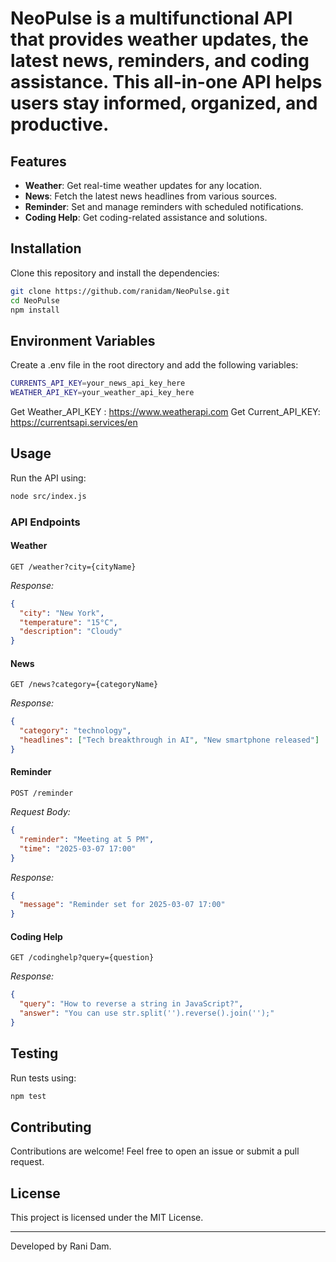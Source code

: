 # NeoPulse is a multifunctional API that provides weather updates, the latest news, reminders, and coding assistance. This all-in-one API helps users stay informed, organized, and productive.

## Features

- **Weather**: Get real-time weather updates for any location.
- **News**: Fetch the latest news headlines from various sources.
- **Reminder**: Set and manage reminders with scheduled notifications.
- **Coding Help**: Get coding-related assistance and solutions.

## Installation

Clone this repository and install the dependencies:

```sh
git clone https://github.com/ranidam/NeoPulse.git
cd NeoPulse
npm install
```
## Environment Variables
Create a .env file in the root directory and add the following variables:

```sh
CURRENTS_API_KEY=your_news_api_key_here
WEATHER_API_KEY=your_weather_api_key_here
```
Get Weather_API_KEY : https://www.weatherapi.com
Get Current_API_KEY: https://currentsapi.services/en
## Usage

Run the API using:

```sh
node src/index.js
```

### API Endpoints

#### Weather

```
GET /weather?city={cityName}
```

*Response:*

```json
{
  "city": "New York",
  "temperature": "15°C",
  "description": "Cloudy"
}
```

#### News

```
GET /news?category={categoryName}
```

*Response:*

```json
{
  "category": "technology",
  "headlines": ["Tech breakthrough in AI", "New smartphone released"]
}
```

#### Reminder

```
POST /reminder
```

*Request Body:*

```json
{
  "reminder": "Meeting at 5 PM",
  "time": "2025-03-07 17:00"
}
```

*Response:*

```json
{
  "message": "Reminder set for 2025-03-07 17:00"
}
```

#### Coding Help

```
GET /codinghelp?query={question}
```

*Response:*

```json
{
  "query": "How to reverse a string in JavaScript?",
  "answer": "You can use str.split('').reverse().join('');"
}
```

## Testing

Run tests using:

```sh
npm test
```

## Contributing

Contributions are welcome! Feel free to open an issue or submit a pull request.

## License

This project is licensed under the MIT License.

---

Developed by Rani Dam.

